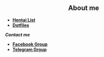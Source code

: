 
<h2 align="center">About me</h2>


- **[Hentai List](https://www.youtube.com/watch?v=WQRObrOqXho)**
- **[Dotfiles](https://github.com/Hblanqueto/The-Sensuals-Dotfiles)**

***Contact me***
- **[Facebook Group](https://www.facebook.com/groups/3401196263237743)**
- **[Telegram Group](https://t.me/XUnixCommunity)**

